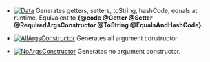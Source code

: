 - <a href="https://projectlombok.org/api/lombok/Data.html"><img alt="Data" src="https://img.shields.io/badge/@Data-blue"/></a> Generates getters, setters, toString, hashCode, equals at runtime. Equivalent to **{@code @Getter @Setter @RequiredArgsConstructor @ToString @EqualsAndHashCode}.**

- <a href="https://projectlombok.org/api/lombok/AllArgsConstructor.html"><img alt="AllArgsConstructor" src="https://img.shields.io/badge/@AllArgsConstructor-blue"/></a> Generates all argument constructor.

- <a href="https://projectlombok.org/api/lombok/NoArgsConstructor.html"><img alt="NoArgsConstructor" src="https://img.shields.io/badge/@NoArgsConstructor-blue"/></a> Generates no argument constructor.
